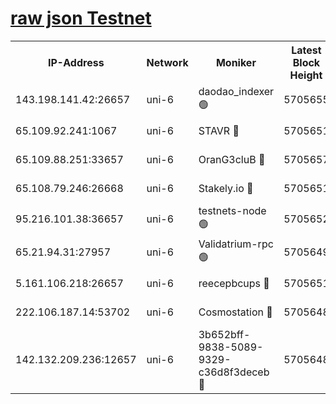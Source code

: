 [raw json Testnet](https://rpc-check.jaclalt.stavr.tech/jaclalt/rpc-jaclalt-result.json)
=

<table><tr><th>IP-Address</th><th>Network</th><th>Moniker</th><th>Latest Block Height</th><th>Earliest Block Height</th><th>Catching Up</th><th>Voting Power</th><th>Scan Time</th></tr><tr><td>143.198.141.42:26657</td><td>uni-6</td><td>daodao_indexer 🟢</td><td>5705655</td><td>1</td><td>False</td><td>0</td><td>2023-12-02T06:08:10.103352232UTC</td></tr><tr><td>65.109.92.241:1067</td><td>uni-6</td><td>STAVR 🔴</td><td>5705651</td><td>1138541</td><td>False</td><td>6042</td><td>2023-12-02T06:07:59.713328103UTC</td></tr><tr><td>65.109.88.251:33657</td><td>uni-6</td><td>OranG3cluB 🔴</td><td>5705657</td><td>1138541</td><td>False</td><td>11</td><td>2023-12-02T06:08:14.557010470UTC</td></tr><tr><td>65.108.79.246:26668</td><td>uni-6</td><td>Stakely.io 🔴</td><td>5705651</td><td>1570872</td><td>False</td><td>1128435</td><td>2023-12-02T06:08:00.660189895UTC</td></tr><tr><td>95.216.101.38:36657</td><td>uni-6</td><td>testnets-node 🟢</td><td>5705652</td><td>1615130</td><td>False</td><td>0</td><td>2023-12-02T06:08:03.032222996UTC</td></tr><tr><td>65.21.94.31:27957</td><td>uni-6</td><td>Validatrium-rpc 🟢</td><td>5705649</td><td>2943363</td><td>False</td><td>0</td><td>2023-12-02T06:07:55.323294046UTC</td></tr><tr><td>5.161.106.218:26657</td><td>uni-6</td><td>reecepbcups 🔴</td><td>5705651</td><td>4468422</td><td>False</td><td>105015</td><td>2023-12-02T06:08:00.315834618UTC</td></tr><tr><td>222.106.187.14:53702</td><td>uni-6</td><td>Cosmostation 🔴</td><td>5705648</td><td>5344501</td><td>False</td><td>110003</td><td>2023-12-02T06:07:52.956801516UTC</td></tr><tr><td>142.132.209.236:12657</td><td>uni-6</td><td>3b652bff-9838-5089-9329-c36d8f3deceb 🔴</td><td>5705648</td><td>5701280</td><td>False</td><td>157563</td><td>2023-12-02T06:07:51.775236132UTC</td></tr></table>
